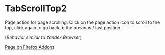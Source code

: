 # TabScrollTop2
Page action for page scrolling. Click on the page action icon to scroll to the top, click again to go back to the 
previous / last position.

(_Behavior similar to Yandex.Browser_)

[Page on Firefox Addons](https://addons.mozilla.org/en-US/firefox/addon/tabscrolltop2/) 
